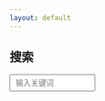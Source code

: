 ```yaml
---
layout: default
---
```

## 搜索
<!-- Html Elements for Search -->
<div id="search-container">
<input type="text" id="search-input" placeholder=" 输入关键词 " style="height:30px;width:150px; padding-left:5px;">
<ul id="results-container"></ul>
</div>

<!-- Script pointing to search-script.js -->
<script src="{{ site.baseurl }}/assets/simple-jekyll-search.min.js" type="text/javascript"></script>

<!-- Configuration -->
<script>
SimpleJekyllSearch({
  searchInput: document.getElementById('search-input'),
  resultsContainer: document.getElementById('results-container'),
  json: '/search.json',
  searchResultTemplate: '<li><a href="{{ site.baseurl }}{url}" title="{desc}">{title}</a> &nbsp;<span>{date}</span></li>',
  noResultsText: '没有搜索到文章',
  fuzzy: false
})
</script>